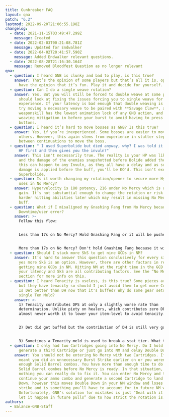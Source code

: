 ```yaml
---
title: Gunbreaker FAQ
layout: qna
patch: "6.2"
lastmod: 2022-09-20T21:06:55.198Z
changelog:
  - date: 2021-11-15T03:49:47.299Z
    message: Created
  - date: 2022-02-03T00:21:08.781Z
    message: Updated for Endwalker
  - date: 2022-04-02T20:41:57.590Z
    message: Added Endwalker relevant questions.
  - date: 2022-08-28T21:16:30.164Z
    message: Removed Bloodfest Question as no longer relevant
qna:
  - question: I heard GNB is clunky and bad to play, is this true?
    answer: That’s the opinion of some players but that’s all it is, opinion. Others
      have the opinion that it’s fun. Play it and decide for yourself.
  - question: Can I do a single weave rotation?
    answer: Yes. But you will still be forced to double weave at some point so you
      should look at fixing the issues forcing you to single weave for a better
      experience. If your latency is bad enough that double weaving is an issue,
      try moving a necessary weave to be paired with **Savage Claw**, as this
      weaponskill has the lowest animation lock of any GNB action, and plan
      weaving mitigation in before your burst to avoid having to press too many
      buttons.
  - question: I heard it’s hard to move bosses as GNB? Is this true?
    answer: Yes, if you’re inexperienced. Some bosses are easier to move than
      others. However, this again stems from experience in stutter stepping
      between continuations to move the boss.
  - question: " I used Superbolide but died anyway, why? I was told it puts you to 1
      HP first and then gives you the invuln?"
    answer: This isn't necessarily true. The reality is your HP was likely very low
      and the damage of the enemies snapshotted before Bolide added the buff,
      this can happen to any Invuln, as they all have a delay and as such, if
      damage is applied before the buff, you'll be KO'd. This isn't exclusive to
      Superbolide.
  - question: Is it worth changing my rotation/opener to secure more Hypervelocity
      uses in No Mercy?
    answer: Hypervelocity is 180 potency, 216 under No Mercy which is a 36 potency
      gain. It’s not substantial enough to change the rotation or risk moving
      harder hitting abilities later which may result in missing No Mercy’s
      buff.
  - question: What if I misaligned my Gnashing Fang from No Mercy because of
      Downtime/user error?
    answer: >-
      Follow this flow:


      Less than 17s on No Mercy? Hold Gnashing Fang or it will be pushed out of No Mercy.


      More than 17s on No Mercy? Don't hold Gnashing Fang because it will come up during the latter half of No Mercy.
  - question: Should I stack more SkS to get nine GCDs in NM?
    answer: It’s hard to answer this question conclusively for every situation, but
      yes more SkS is an option. However, there are other factors in regards to
      getting nine GCDs in NM. Hitting NM at the right time in the GCD clock,
      your latency and SkS are all contributing factors. See the “No Mercy”
      section for more info on this.
  - question: I heard Tenacity is useless, is this true? Some pieces are higher IL
      but they have tenacity so should I just avoid them to get more Crit/Det?
      Is Det better than DH now that it's buffed? Why do some gear sets have a
      single Ten Meld?
    answer: >-
      1) Tenacity contributes DPS at only a slightly worse rate than
      determination. Unlike piety on healers, which contributes zero DPS, it is
      almost never worth it to lower your item-level to avoid tenacity.


      2) Det did get buffed but the contribution of DH is still very good for GNB due to us not getting it naturally in our gear. Det is an option, but DH is still a strong stat for us despite the Det buff.


      3) Sometimes a Tenacity meld is used to break a stat tier. What this means simply is that when you have enough of a stat you go up a tier which means your baseline damage goes up. Tenacity breaking a tier through a single meld can offer a bigger DPS gain than say a DH or Det meld in that spot. This doesn’t happen often but it is something you will notice from time to time.
  - question: I only had two Cartridges going into No Mercy. Do I hold NM and
      generate a third Cartridge or just go into NM and delay Double Down?
    answer: You should not be entering No Mercy with two Cartridges. If you did, it
      meant you did an unnecessary Burst Strike earlier on or you weren’t doing
      enough Solid Barrel combos. You have more than enough time to do three
      Solid Barrel combos before No Mercy is ready. In that situation, there’s
      nothing you can really do to fix it. You can enter No Mercy and then
      continue your ammo combo and generate a second Cartridge to land Double
      Down, however this moves Double Down in your NM window and loses a burst
      strike and is something you’ll have to account for in future NM windows.
      Unfortunately, GNB’s solution for mistakes is just “Deal with it and don’t
      let it happen in future pulls” due to how strict the rotation is.
authors:
  - Balance-GNB-Staff
---
```

